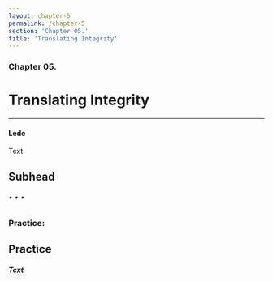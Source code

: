 ```yaml
---
layout: chapter-5
permalink: /chapter-5
section: 'Chapter 05.'
title: 'Translating Integrity'
---
```


### Chapter 05.
# Translating Integrity

***

#### Lede

Text

## Subhead

###### • • •

### Practice:

## Practice<br/>
##### Text



